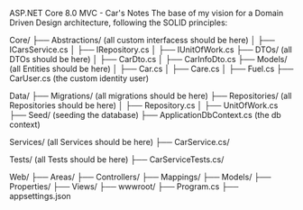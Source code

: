 ASP.NET Core 8.0 MVC - Car's Notes
The base of my vision for a Domain Driven Design architecture, following the SOLID principles:

Core/
├── Abstractions/		            (all custom interfacess should be here)
│   ├── ICarsService.cs
│   ├── IRepository.cs
│   ├── IUnitOfWork.cs
├── DTOs/                       (all DTOs should be here)
│   ├── CarDto.cs
│   ├── CarInfoDto.cs
├── Models/                     (all Entities should be here)
│   ├── Car.cs
│   ├── Care.cs
│   ├── Fuel.cs
├── CarUser.cs                  (the custom identity user)

Data/
├── Migrations/		              (all migrations should be here)
├── Repositories/               (all Repositories should be here)
│   ├── Repository.cs
│   ├── UnitOfWork.cs
├── Seed/                       (seeding the database)
├── ApplicationDbContext.cs     (the db context)

Services/                       (all Services should be here)
├── CarService.cs/

Tests/                          (all Tests should be here)
├── CarServiceTests.cs/	

Web/
├── Areas/
├── Controllers/
├── Mappings/
├── Models/
├── Properties/
├── Views/
├── wwwroot/
├── Program.cs
├── appsettings.json
